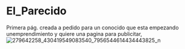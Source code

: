 # El_Parecido
Primera pág. creada a pedido para un conocido que esta empezando unemprendimiento y quiere una pagina para publicitar, 
![279642258_430419549083540_7956544614434443825_n](https://user-images.githubusercontent.com/92814212/179374070-8d317af6-beb0-4ff6-bfee-fdb770aac173.jpg)

